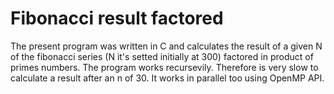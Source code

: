 # Fibonacci result factored

The present program was written in C and calculates the result of a given N of the fibonacci series (N it's setted initially at 300) factored in product of primes numbers.
The program works recursevily. Therefore is very slow to calculate a result after an n of 30. It works in parallel too using OpenMP API.
